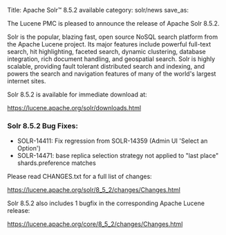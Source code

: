 Title: Apache Solr™ 8.5.2 available
category: solr/news
save_as:

The Lucene PMC is pleased to announce the release of Apache Solr 8.5.2.

Solr is the popular, blazing fast, open source NoSQL search platform from the Apache Lucene project. Its major features include powerful full-text search, hit highlighting, faceted search, dynamic clustering, database integration, rich document handling, and geospatial search. Solr is highly scalable, providing fault tolerant distributed search and indexing, and powers the search and navigation features of many of the world's largest internet sites.

Solr 8.5.2 is available for immediate download at:

  <https://lucene.apache.org/solr/downloads.html>

### Solr 8.5.2 Bug Fixes:

 * SOLR-14411: Fix regression from SOLR-14359 (Admin UI 'Select an Option')
 * SOLR-14471: base replica selection strategy not applied to "last place" shards.preference matches

Please read CHANGES.txt for a full list of changes:

  <https://lucene.apache.org/solr/8_5_2/changes/Changes.html>

Solr 8.5.2 also includes 1 bugfix in the corresponding Apache Lucene release:

  <https://lucene.apache.org/core/8_5_2/changes/Changes.html>